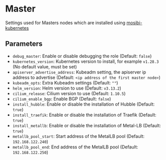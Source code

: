 # Master
Settings used for Masters nodes which are installed using [mosibi-kubernetes](https://github.com/Mosibi/mosibi-kubernetes)

## Parameters
* `debug_master`: Enable or disable debugging the role (Default: `false`)
* `kubernetes_version`: Kubernetes version to install, for example `v1.28.3` (No default value, must be set)
* `apiserver_advertise_address`: Kubeadm setting, the apiserver ip address to advertise (Default: `<ip address of the first master node>`)
* `kubeadm_opts`: Extra Kubeadm settings (Default: `""`)
* `helm_version`: Helm version to use (Default: `v3.13.2`)
* `cilium_release`: Cilium version to use (Default: `1.10.5`)
* `cilium_enable_bgp`: Enable BGP (Default: `false`)
* `install_hubble`: Enable or disable the installation of Hubble (Default: `true`)
* `install_traefik`: Enable or disable the installation of Traefik (Default: `true`)
* `install_metallb`: Enable or disable the installation of Metal-LB (Default: `true`)
* `metallb_pool_start`: Start address of the MetalLB pool (Default: `192.168.122.240`)
* `metallb_pool_end`: End address of the MetalLB pool (Default: `192.168.122.250`)
